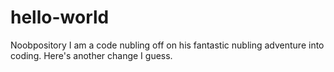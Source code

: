 # hello-world
Noobpository
I am a code nubling off on his fantastic nubling adventure into coding.
Here's another change I guess.
